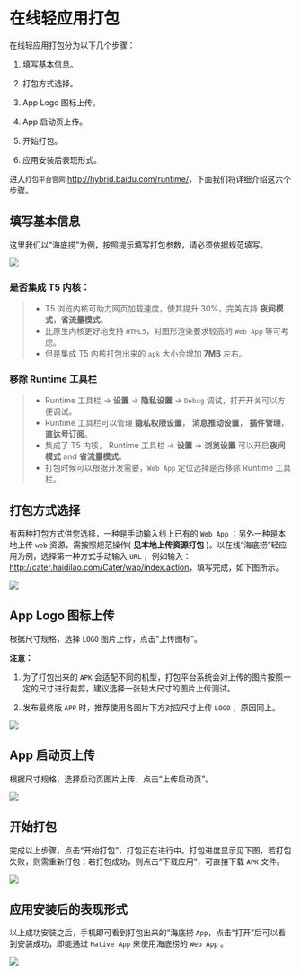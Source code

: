 # 在线轻应用打包

在线轻应用打包分为以下几个步骤：

1. 填写基本信息。

2. 打包方式选择。

3. App Logo 图标上传。

4. App 启动页上传。

5. 开始打包。

6. 应用安装后表现形式。

进入`打包平台官网` <http://hybrid.baidu.com/runtime/>，下面我们将详细介绍这六个步骤。

## 填写基本信息

这里我们以“海底捞”为例，按照提示填写打包参数，请必须依据规范填写。

![](/md/images/dabao/3.1.1.png)

### 是否集成 T5 内核：
> * T5 浏览内核可助力网页加载速度，使其提升 30%，完美支持 **夜间模式**，**省流量模式**。
> * 比原生内核更好地支持 `HTML5`，对图形渲染要求较高的 `Web App` 等可考虑。
> * 但是集成 T5 内核打包出来的 `apk` 大小会增加 **7MB** 左右。

### 移除 Runtime 工具栏

> * Runtime 工具栏 -> **设置** -> **隐私设置** -> `Debug` 调试，打开开关可以方便调试。
> * Runtime 工具栏可以管理 **隐私权限设置**， **消息推动设置**， **插件管理**， **直达号订阅**。 
> * 集成了 T5 内核， Runtime 工具栏 -> **设置** -> **浏览设置** 可以开启**夜间模式** and **省流量模式**。
> * 打包时候可以根据开发需要，`Web App` 定位选择是否移除 Runtime 工具栏。

## 打包方式选择

有两种打包方式供您选择，一种是手动输入线上已有的 `Web App` ；另外一种是本地上传 `web` 资源，需按照规范操作( **见本地上传资源打包** )。以在线“海底捞”轻应用为例，选择第一种方式手动输入 `URL` ，例如输入：<http://cater.haidilao.com/Cater/wap/index.action>，填写完成，如下图所示。

![](/md/images/dabao/3.1.2.png)

## App Logo 图标上传

根据尺寸规格，选择 `LOGO` 图片上传，点击“上传图标”。

**注意：**

1. 为了打包出来的 `APK` 会适配不同的机型，打包平台系统会对上传的图片按照一定的尺寸进行裁剪，建议选择一张较大尺寸的图片上传测试。

2. 发布最终版 `APP` 时，推荐使用各图片下方对应尺寸上传 `LOGO` ，原因同上。

![](/md/images/dabao/3.1.3.png)

## App 启动页上传

根据尺寸规格，选择启动页图片上传，点击“上传启动页”。

![](/md/images/dabao/3.1.4.png)

## 开始打包

完成以上步骤，点击“开始打包”，打包正在进行中。打包进度显示见下图，若打包失败，则需重新打包；若打包成功，则点击“下载应用”，可直接下载 `APK` 文件。

![](/md/images/dabao/3.1.5.png)

## 应用安装后的表现形式

以上成功安装之后，手机即可看到打包出来的“海底捞 `App`，点击“打开”后可以看到安装成功，即能通过 `Native App` 来使用海底捞的 `Web App` 。

![](/md/images/dabao/3.1.6.png)

